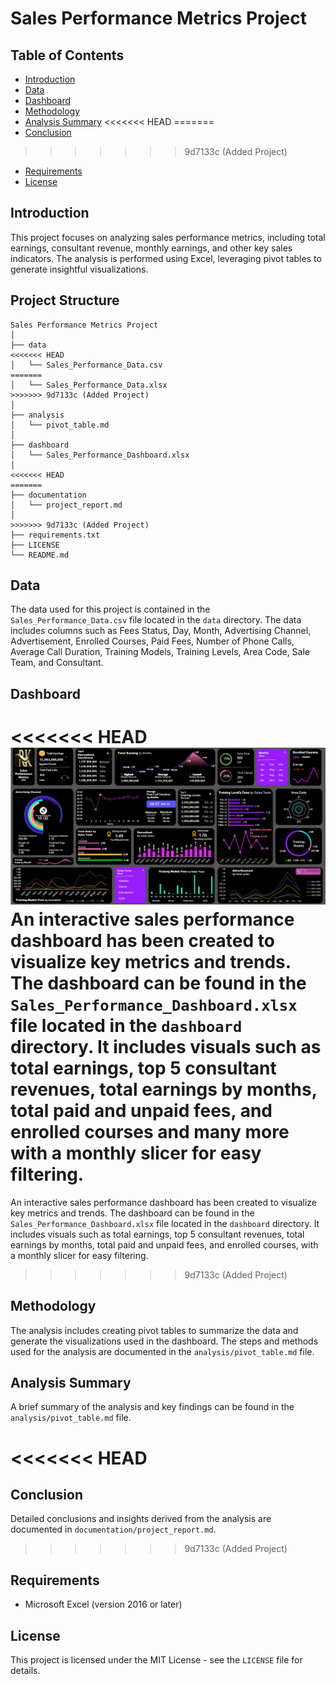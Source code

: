 # Sales Performance Metrics Project

## Table of Contents
- [Introduction](#introduction)
- [Data](#data)
- [Dashboard](#dashboard)
- [Methodology](#methodology)
- [Analysis Summary](#analysis-summary)
<<<<<<< HEAD
=======
- [Conclusion](#conclusion)
>>>>>>> 9d7133c (Added Project)
- [Requirements](#requirements)
- [License](#license)

## Introduction
This project focuses on analyzing sales performance metrics, including total earnings, consultant revenue, monthly earnings, and other key sales indicators. The analysis is performed using Excel, leveraging pivot tables to generate insightful visualizations.

## Project Structure
```plaintext
Sales Performance Metrics Project
│
├── data
<<<<<<< HEAD
│   └── Sales_Performance_Data.csv
=======
│   └── Sales_Performance_Data.xlsx
>>>>>>> 9d7133c (Added Project)
│
├── analysis
│   └── pivot_table.md
│
├── dashboard
│   └── Sales_Performance_Dashboard.xlsx
│
<<<<<<< HEAD
=======
├── documentation
│   └── project_report.md
│
>>>>>>> 9d7133c (Added Project)
├── requirements.txt
├── LICENSE
└── README.md

```

## Data
The data used for this project is contained in the `Sales_Performance_Data.csv` file located in the `data` directory. The data includes columns such as Fees Status, Day, Month, Advertising Channel, Advertisement, Enrolled Courses, Paid Fees, Number of Phone Calls, Average Call Duration, Training Models, Training Levels, Area Code, Sale Team, and Consultant.

## Dashboard
<<<<<<< HEAD
![Sales Performance Dashboard](https://github.com/Rohankale010/DATA_ANALYST_PROJECTS/blob/main/Sales%20Performance%20Metrics/dashboard/Sales-Performance-Dashboard.png)
An interactive sales performance dashboard has been created to visualize key metrics and trends. The dashboard can be found in the `Sales_Performance_Dashboard.xlsx` file located in the `dashboard` directory. It includes visuals such as total earnings, top 5 consultant revenues, total earnings by months, total paid and unpaid fees, and enrolled courses and many more with a monthly slicer for easy filtering.
=======
An interactive sales performance dashboard has been created to visualize key metrics and trends. The dashboard can be found in the `Sales_Performance_Dashboard.xlsx` file located in the `dashboard` directory. It includes visuals such as total earnings, top 5 consultant revenues, total earnings by months, total paid and unpaid fees, and enrolled courses, with a monthly slicer for easy filtering.
>>>>>>> 9d7133c (Added Project)

## Methodology
The analysis includes creating pivot tables to summarize the data and generate the visualizations used in the dashboard. The steps and methods used for the analysis are documented in the `analysis/pivot_table.md` file.

## Analysis Summary
A brief summary of the analysis and key findings can be found in the `analysis/pivot_table.md` file.

<<<<<<< HEAD
=======
## Conclusion
Detailed conclusions and insights derived from the analysis are documented in `documentation/project_report.md`.

>>>>>>> 9d7133c (Added Project)
## Requirements
- Microsoft Excel (version 2016 or later)

## License
This project is licensed under the MIT License - see the `LICENSE` file for details.
